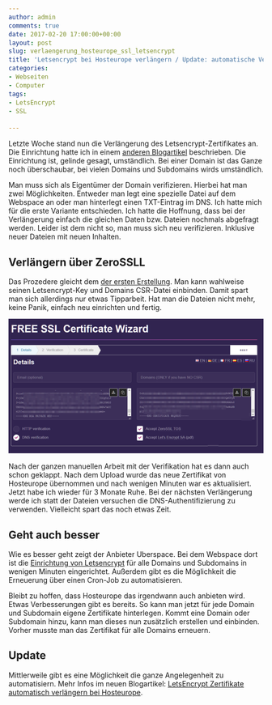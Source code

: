 ```yaml
---
author: admin
comments: true
date: 2017-02-20 17:00:00+00:00
layout: post
slug: verlaengerung_hosteurope_ssl_letsencrypt
title: 'Letsencrypt bei Hosteurope verlängern / Update: automatische Verlängerung'
categories:
- Webseiten
- Computer
tags:
- LetsEncrypt
- SSL

---
```


Letzte Woche stand nun die Verlängerung des Letsencrypt-Zertifikates an. Die Einrichtung hatte ich in einem [anderen Blogartikel](https://andydunkel.net/webseiten/computer/2016/11/25/letsencrypt_bei_hosteurope.html) beschrieben. Die Einrichtung ist, gelinde gesagt, umständlich. Bei einer Domain ist das Ganze noch überschaubar, bei vielen Domains und Subdomains wirds umständlich. 

Man muss sich als Eigentümer der Domain verifizieren. Hierbei hat man zwei Möglichkeiten. Entweder man legt eine spezielle Datei auf dem Webspace an oder man hinterlegt einen TXT-Eintrag im DNS. Ich hatte mich für die erste Variante entschieden. Ich hatte die Hoffnung, dass bei der Verlängerung einfach die gleichen Daten bzw. Dateien nochmals abgefragt werden. Leider ist dem nicht so, man muss sich neu verifizieren. Inklusive neuer Dateien mit neuen Inhalten.

## Verlängern über ZeroSSLL

Das Prozedere gleicht dem [der ersten Erstellung](https://andydunkel.net/webseiten/computer/2016/11/25/letsencrypt_bei_hosteurope.html). Man kann wahlweise seinen Letsencrypt-Key und Domains CSR-Datei einbinden. Damit spart man sich allerdings nur etwas Tipparbeit. Hat man die Dateien nicht mehr, keine Panik, einfach neu einrichten und fertig. 

![](/assets/uploads/2017/2/ssl2.png)


Nach der ganzen manuellen Arbeit mit der Verifikation hat es dann auch schon geklappt. Nach dem Upload wurde das neue Zertifikat von Hosteurope übernommen und nach wenigen Minuten war es aktualisiert. Jetzt habe ich wieder für 3 Monate Ruhe. Bei der nächsten Verlängerung werde ich statt der Dateien versuchen die DNS-Authentifizierung zu verwenden. Vielleicht spart das noch etwas Zeit.

## Geht auch besser

Wie es besser geht zeigt der Anbieter Uberspace. Bei dem Webspace dort ist die [Einrichtung von Letsencrypt](https://wiki.uberspace.de/webserver:https) für alle Domains und Subdomains in wenigen Minuten eingerichtet. Außerdem gibt es die Möglichkeit die Erneuerung über einen Cron-Job zu automatisieren. 

Bleibt zu hoffen, dass Hosteurope das irgendwann auch anbieten wird. Etwas Verbesserungen gibt es bereits. So kann man jetzt für jede Domain und Subdomain eigene Zertifikate hinterlegen. Kommt eine Domain oder Subdomain hinzu, kann man dieses nun zusätzlich erstellen und einbinden. Vorher musste man das Zertifikat für alle Domains erneuern.

## Update

Mittlerweile gibt es eine Möglichkeit die ganze Angelegenheit zu automatisiern. Mehr Infos im neuen Blogartikel: [LetsEncrypt Zertifikate automatisch verlängern bei Hosteurope](https://andydunkel.net/webseiten/computer/2017/10/22/hosteurope_letsencrypt_automatisieren.html).